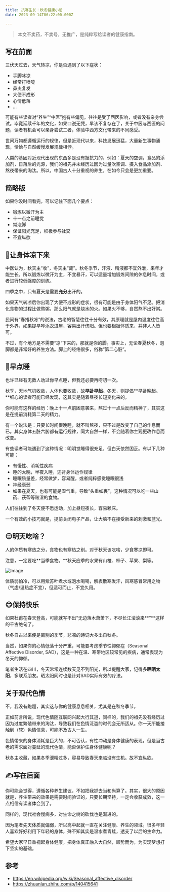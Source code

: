 ```yaml
---
title: 抗寒生长：秋冬健康小册
date: 2023-09-14T06:22:00.000Z

---
```


> 本文不卖药，不卖号，无推广，是纯粹写给读者的健康指南。

## 写在前面

三伏天过去，天气转凉，你是否遇到了以下症状：
- 手脚冰凉
- 经常打喷嚏
- 鼻炎复发
- 大便不成形
- 心情低落
- …

可能有些读者对“养生”“中医”抱有些偏见。往往是受了西医影响，或者没有亲身尝试。毕竟延续千年的文化，如果口说无凭，早该不复存在了，关于中医与西医的问题，读者有机会可以亲身尝试二者，体验中西方文化带来的不同感受。

世间万物都遵循运行的规律，但是近现代以来，科技发展迅猛，大量新生事物涌现，恰恰与自然缓慢发展规律相悖。

人类的基因对近现代出现的东西多是没有抵抗力的，例如：夏天的空调，食品的添加剂，日落后的光源，我们的祖先并未经历过因为过量吹空调、摄入食品添加剂、熬夜带来的淘汰。所以，中国古人十分重视的养生，在如今只会是更加重要。

## 简略版

如果你没时间看完，可以记住下面几个要点：
- 锻炼以微汗为主
- 十一点之前睡觉
- 常泡脚
- 保证阳光充足，积极参与社交
- 不宜纵欲

## 🥶让身体凉下来

中医认为，秋天主“收”，冬天主“藏”。秋冬季节，汗液、精液都不宜外泄，来年才能生长。所以锻炼以微汗为主，不宜暴汗，可以适量增加锻炼间隙的休息时间，或者进行较低强度的训练。

四季之中，只有夏天是需要**充分**出汗的。

如果天气转凉后你出现了大便不成形的症状，很有可能是由于身体阳气不足。把消化食物的过程比做熬粥，那么阳气就是烧水的火。如果火不够，自然熬不出好粥。

民间有“春捂秋冻”的说法，古老的智慧往往十分有效，其原理就是屋内温度往往高于外界，如果提早咋添衣进屋，容易出汗伤阳。但也要根据体质来，并非人人皆可。

不过，有个地方是不需要“凉“下来的，那就是你的脚。事实上，无论春夏秋冬，泡脚都是非常好的养生方法。脚上的经络很多，俗称“第二心脏”。

## 🌙早点睡

也许已经有无数人劝过你早点睡，但我还必要再唠叨一次。

秋季，天地气机收敛，人体也要收敛，故**早卧早起**。冬天，则提倡**早卧晚起。**细心的读者可能已经发现，这其实是随着昼夜长短变化来的。

你可能有这样的经历：晚上十一点前困意袭来，熬过十一点后反而精神了，其实这是在提前消耗第二天的精力。

有一个说法是：只要长时间很晚睡，就不叫熬夜，只不过是改变了自己的作息而已。其实身体五脏六腑都有运行规律，同大自然一样，不会随着你主观更改作息而改变。

有些读者可能遇到了这种情况：明明觉睡得很充足，但白天依然困乏。有以下几种可能：
- 有慢性、消耗性疾病
- 睡的太晚，半夜入睡，违背身体运作规律
- 睡眠质量差，经常做梦，容易醒，或者纯粹感觉睡眠很浅
- 神经衰弱
- 如果在夏天，也有可能是湿气重，导致“头重如裹”，这种情况可以吃一些山药、茯苓等祛湿的食物。

人们往往到了冬天便不愿运动，加上昼短夜长，容易赖床。

一个有效的小技巧就是，提前关闭电子产品，让大脑不在接受新来的刺激和蓝光。

## 😐明天吃啥？

人的体质有寒热之分，食物也有寒热之别。对于秋天该吃啥，少食寒凉即可。

注意，一定要吃**当季食物。**秋天应季的水果有山楂、柿子、苹果、梨等。

![Image](https://s3.us-west-2.amazonaws.com/secure.notion-static.com/49ce748a-2e2b-4733-88a9-fc6dd68edda7/Untitled.png?X-Amz-Algorithm=AWS4-HMAC-SHA256&X-Amz-Content-Sha256=UNSIGNED-PAYLOAD&X-Amz-Credential=AKIAT73L2G45EIPT3X45%2F20231106%2Fus-west-2%2Fs3%2Faws4_request&X-Amz-Date=20231106T131646Z&X-Amz-Expires=3600&X-Amz-Signature=8c74f5a951e3f2680e2eaff4aca79f3b3356616c12c132e6136763f2c486f112&X-Amz-SignedHeaders=host&x-id=GetObject)

体质弱怕冷，可以用紫苏叶煮水或泡水喝喝，解表散寒发汗，风寒感冒常用之物（气虚/温热症不宜），但适可而止，不宜久用。

## 😊保持快乐

如果杜甫在春天登高，可能就写不出“无边落木萧萧下，不尽长江滚滚来**”**这样的千古绝句了。

秋冬自古以来便是离别的季节，悲凉的诗词大多出自秋冬。

当然，如果你的心情低落十分严重，可能要考虑季节性抑郁症（Seasonal Affective Disorder, SAD），这是一种在温、寒带地区较常见的疾病，通常表现为冬天的抑郁。

笔者生活在四川，冬天常常连续数天见不到阳光，所以提醒大家，记得多**晒晒太阳**，多联系朋友。晒太阳同时也是针对SAD实际有效的疗法。

## 关于现代色情

不，我没有跑题，其实这与你的健康息息相关，尤其是在秋冬季节。

正如前言所说，现代色情随互联网兴起大行其道，同样的，我们的祖先没有经历过因为过度繁殖带来的淘汰，导致我们在色情泛滥的时代会无所适从。你一天所能接触到（软）色情信息，可能不及古人一生。

色情带来的身体消耗是巨大的，不可否认，有性冲动是身体健康的表现，但是当古老的需求面对蔓延的现代色情，能否保护住身体健康呢？

秋冬主收藏，如果冬季泄精过多，容易导致春天来临没有生机。故不宜纵欲。

## ✍️写在后面

你可能会觉得，遵循各种养生建议，不如把我抓去当和尚算了。其实，很大的原因就是，养生带来的效果是需要时间验证的，只要长期坚持，一定会收获成效，这一点相信有读者体会到了。

同样的，现代社会慢病多，对生命之树的砍伐也是渐进的。

因为笔者先天体质就偏弱，所以高中起就一直在关注健康、养生的领域。很多年轻人喜欢好好利用下年轻的身体，殊不知其实是温水煮青蛙，透支了以后的生命力。

希望大家早日重视起身体健康，把身体真正融入大自然，顺势而为，为实现梦想打下坚实的基础。

## 参考
- https://en.wikipedia.org/wiki/Seasonal_affective_disorder
- https://zhuanlan.zhihu.com/p/140415641
